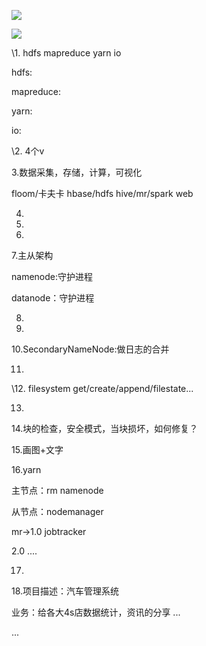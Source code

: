 ![](/Users/lijingwan/Documents/img/test1-1.png)

![](/Users/lijingwan/Documents/img/test1-2.png)



\1. hdfs mapreduce yarn io

hdfs:

mapreduce:

yarn:

io:

\2. 4个v

3.数据采集，存储，计算，可视化

   floom/卡夫卡    hbase/hdfs   hive/mr/spark    web

4.

5.

6.

7.主从架构

namenode:守护进程

datanode：守护进程

8.

9.

10.SecondaryNameNode:做日志的合并

11.

\12. filesystem get/create/append/filestate...

13.

14.块的检查，安全模式，当块损坏，如何修复？

15.画图+文字

16.yarn

主节点：rm namenode

从节点：nodemanager

mr->1.0 jobtracker

   2.0 ....

17.

18.项目描述：汽车管理系统

业务：给各大4s店数据统计，资讯的分享 ...

...